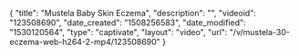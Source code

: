 {
    "title": "Mustela Baby Skin Eczema",
    "description": "",
    "videoid": "123508690",
    "date_created": "1508256583",
    "date_modified": "1530120564",
    "type": "captivate",
    "layout": "video",
    "url": "\/v\/mustela-30-eczema-web-h264-2-mp4\/123508690"
}
